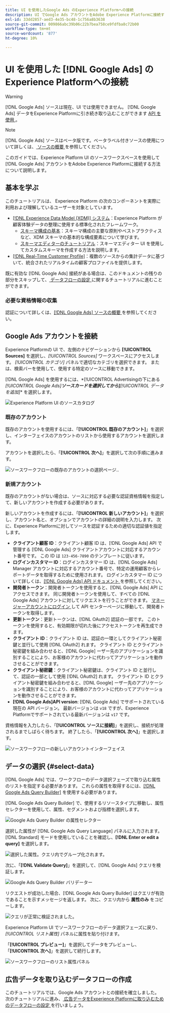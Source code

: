 ```yaml
---
title: UI を使用したGoogle Ads のExperience Platformへの接続
description: UI でGoogle Ads アカウントをAdobe Experience Platformに接続する方法を説明します。
exl-id: 33dd2857-aed3-4e35-bc48-1c756a8b3638
source-git-commit: 009866abc39b06c22b7bea758ce9fdfba8c72b00
workflow-type: tm+mt
source-wordcount: '877'
ht-degree: 10%

---
```


# UI を使用した [!DNL Google Ads] のExperience Platformへの接続

>[!WARNING]
>
>[!DNL Google Ads] ソースは現在、UI では使用できません。 [!DNL Google Ads] データをExperience Platformに引き続き取り込むことができます [API を使用 ](../../../api/create/advertising/ads.md)。

>[!NOTE]
>
>[!DNL Google Ads] ソースはベータ版です。ベータラベル付きソースの使用について詳しくは、[ ソースの概要 ](../../../../home.md#terms-and-conditions) を参照してください。

このガイドでは、Experience Platform UI のソースワークスペースを使用して [!DNL Google Ads] アカウントをAdobe Experience Platformに接続する方法について説明します。

## 基本を学ぶ

このチュートリアルは、 Experience Platform の次のコンポーネントを実際に利用および理解しているユーザーを対象としています。

* [[!DNL Experience Data Model (XDM)] システム](../../../../../xdm/home.md)：Experience Platform が顧客体験データの整理に使用する標準化されたフレームワーク。
   * [スキーマ構成の基本](../../../../../xdm/schema/composition.md)：スキーマ構成の主要な原則やベストプラクティスなど、XDM スキーマの基本的な構成要素について学びます。
   * [スキーマエディターのチュートリアル](../../../../../xdm/tutorials/create-schema-ui.md)：スキーマエディター UI を使用してカスタムスキーマを作成する方法を説明します。
* [[!DNL Real-Time Customer Profile]](../../../../../profile/home.md)：複数のソースからの集計データに基づいて、統合されたリアルタイムの顧客プロファイルを提供します。

既に有効な [!DNL Google Ads] 接続がある場合は、このドキュメントの残りの部分をスキップして、[ データフローの設定 ](../../dataflow/advertising.md) に関するチュートリアルに進むことができます。

### 必要な資格情報の収集

認証について詳しくは、[[!DNL Google Ads]  ソースの概要 ](../../../../connectors/advertising/ads.md) を参照してください。

## Google Ads アカウントを接続

Experience Platformの UI で、左側のナビゲーションから **[!UICONTROL Sources]** を選択し、*[!UICONTROL Sources]* ワークスペースにアクセスします。 *[!UICONTROL カテゴリ]* パネルで適切なカテゴリを選択できます。 または、検索バーを使用して、使用する特定のソースに移動できます。

[!DNL Google Ads] を使用するには、*[!UICONTROL Advertisingの下にある&#x200B;**[!UICONTROL Google Ads]**ソースカードを選択してから]***[!UICONTROL データを追加]** を選択します。

![Experience Platform UI のソースカタログ ](../../../../images/tutorials/create/ads/catalog.png)

### 既存のアカウント

既存のアカウントを使用するには、「**[!UICONTROL 既存のアカウント]**」を選択し、インターフェイスのアカウントのリストから使用するアカウントを選択します。

アカウントを選択したら、「**[!UICONTROL 次へ]**」を選択して次の手順に進みます。

![ ソースワークフローの既存のアカウントの選択ページ ](../../../../images/tutorials/create/ads/existing.png)..

### 新規アカウント

既存のアカウントがない場合は、ソースに対応する必要な認証資格情報を指定して、新しいアカウントを作成する必要があります。

新しいアカウントを作成するには、「**[!UICONTROL 新しいアカウント]**」を選択し、アカウント名と、オプションでアカウントの詳細の説明を入力します。 次に、Experience Platformに対してソースを認証するための適切な認証値を指定します。

* **クライアント顧客 ID**：クライアント顧客 ID は、[!DNL Google Ads] API で管理する [!DNL Google Ads] クライアントアカウントに対応するアカウント番号です。 この ID は `123-456-7890` のテンプレートに従います。
* **ログインカスタマー ID**：ログインカスタマー ID は、[!DNL Google Ads] Manager アカウントに対応するアカウント番号で、特定の運用顧客からレポートデータを取得するために使用されます。 ログインカスタマー ID について詳しくは、[[!DNL Google Ads] API ドキュメント ](https://developers.google.com/search-ads/reporting/concepts/login-customer-id) を参照してください。
* **開発者トークン**：開発者トークンを使用すると、[!DNL Google Ads] API にアクセスできます。 同じ開発者トークンを使用して、すべての [!DNL Google Ads] アカウントに対してリクエストを行うことができます。 [ マネージャーアカウントにログイン ](https://ads.google.com/home/tools/manager-accounts/) して API センターページに移動して、開発者トークンを取得します。
* **更新トークン**：更新トークンは、[!DNL OAuth2] 認証の一部です。 このトークンを使用すると、有効期限が切れた後にアクセストークンを再生成できます。
* **クライアント ID**：クライアント ID は、認証の一環としてクライアント秘密鍵と並行して使用 [!DNL OAuth2] れます。 クライアント ID とクライアント秘密鍵を組み合わせると、[!DNL Google] ーザー先のアプリケーションを識別することにより、お客様のアカウントに代わってアプリケーションを動作させることができます。
* **クライアント秘密鍵**：クライアント秘密鍵は、クライアント ID と並行して、認証の一部として使用 [!DNL OAuth2] れます。 クライアント ID とクライアント秘密鍵を組み合わせると、[!DNL Google] ーザー先のアプリケーションを識別することにより、お客様のアカウントに代わってアプリケーションを動作させることができます。
* **[!DNL Google Ads]API version**: [!DNL Google Ads] でサポートされている現在の API バージョン。 最新バージョンは `v18` ですが、Experience Platformでサポートされている最新バージョンは `v17` です。

資格情報を入力したら、「**[!UICONTROL ソースに接続]**」を選択し、接続が処理されるまでしばらく待ちます。 終了したら、「**[!UICONTROL 次へ]**」を選択します。

![ ソースワークフローの新しいアカウントインターフェイス ](../../../../images/tutorials/create/ads/new.png)

## データの選択 {#select-data}

[!DNL Google Ads] では、ワークフローのデータ選択フェーズで取り込む属性のリストを指定する必要があります。 これらの属性を取得するには、[[!DNL Google Ads Query Builder]](https://developers.google.com/google-ads/api/fields/v17/overview_query_builder) を使用する必要があります。

[!DNL Google Ads Query Builder] で、使用するリソースタイプに移動し、属性セレクターを使用して、属性、セグメントおよび指標を選択します。

![Google Ads Query Builder の属性セレクター ](../../../../images/tutorials/create/ads/attributes.png)

選択した属性が [!DNL Google Ads Query Language] パネルに入力されます。 [!DNL Standard] モードを使用していることを確認し、**[!DNL Enter or edit a query]** を選択します。

![ 選択した属性。クエリ内でグループ化されます。](../../../../images/tutorials/create/ads/enter-query.png)

次に、「**[!DNL Validate Query]**」を選択して、[!DNL Google Ads] クエリを検証します。

![Google Ads Query Builder バリデーター ](../../../../images/tutorials/create/ads/validate-query.png)

リクエストが成功した場合、[!DNL Google Ads Query Builder] はクエリが有効であることを示すメッセージを返します。 次に、クエリ内から **属性のみ** をコピーします。

![ クエリが正常に検証されました。](../../../../images/tutorials/create/ads/copy-query.png)

Experience Platform UI でソースワークフローのデータ選択フェーズに戻り、*[!UICONTROL リスト属性]* パネルに属性を貼り付けます。

「**[!UICONTROL プレビュー]**」を選択してデータをプレビューし、「**[!UICONTROL 次へ]**」を選択して続行します。

![ ソースワークフローのリスト属性パネル ](../../../../images/tutorials/create/ads/list-attributes.png)

## 広告データを取り込むデータフローの作成

このチュートリアルでは、Google Ads アカウントとの接続を確立しました。 次のチュートリアルに進み、[ 広告データをExperience Platformに取り込むためのデータフローの設定 ](../../dataflow/advertising.md) を行いましょう。

